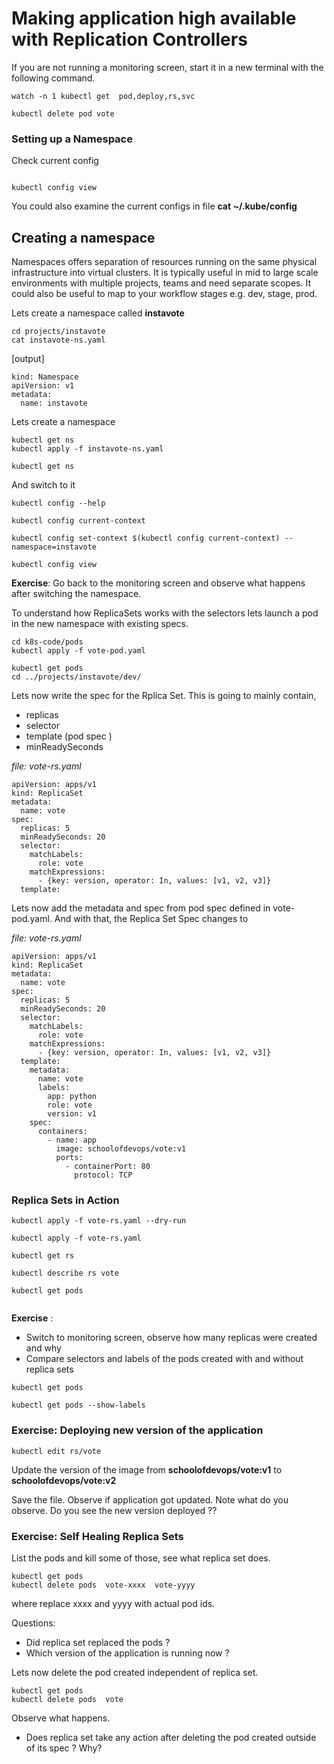
# Making application high available with Replication Controllers

If you are not running a monitoring screen, start it in a new terminal with the following command.

```
watch -n 1 kubectl get  pod,deploy,rs,svc
```


```
kubectl delete pod vote
```


### Setting up a Namespace



Check current config
```

kubectl config view
```

You could also examine the current configs in file **cat ~/.kube/config**

## Creating a namespace

Namespaces offers separation of resources running on the same physical infrastructure into virtual clusters. It is typically useful in mid to large scale environments with multiple projects, teams and need separate scopes. It could also be useful to map to your workflow stages e.g. dev, stage, prod.   

Lets create a namespace called **instavote**  



```
cd projects/instavote
cat instavote-ns.yaml
```

[output]
```
kind: Namespace
apiVersion: v1
metadata:
  name: instavote
```

Lets create a namespace

```
kubectl get ns
kubectl apply -f instavote-ns.yaml

kubectl get ns
```



And switch to it
```
kubectl config --help

kubectl config current-context

kubectl config set-context $(kubectl config current-context) --namespace=instavote

kubectl config view

```

**Exercise**: Go back to the monitoring screen and observe what happens after switching the namespace.


To understand how ReplicaSets works with the selectors  lets launch a pod in the new namespace with existing specs.

```
cd k8s-code/pods
kubectl apply -f vote-pod.yaml

kubectl get pods
cd ../projects/instavote/dev/
```

Lets now write the spec for the Rplica Set. This is going to mainly contain,

  * replicas
  * selector
  * template (pod spec )
  * minReadySeconds



*file: vote-rs.yaml*

```
apiVersion: apps/v1
kind: ReplicaSet
metadata:
  name: vote
spec:
  replicas: 5
  minReadySeconds: 20
  selector:
    matchLabels:
      role: vote
    matchExpressions:
      - {key: version, operator: In, values: [v1, v2, v3]}
  template:
```


Lets now add the metadata and spec from pod spec defined in vote-pod.yaml. And with that, the Replica Set Spec changes to

*file: vote-rs.yaml*

```
apiVersion: apps/v1
kind: ReplicaSet
metadata:
  name: vote
spec:
  replicas: 5
  minReadySeconds: 20
  selector:
    matchLabels:
      role: vote
    matchExpressions:
      - {key: version, operator: In, values: [v1, v2, v3]}
  template:
    metadata:
      name: vote
      labels:
        app: python
        role: vote
        version: v1
    spec:
      containers:
        - name: app
          image: schoolofdevops/vote:v1
          ports:
            - containerPort: 80
              protocol: TCP

```

### Replica Sets in Action


```
kubectl apply -f vote-rs.yaml --dry-run

kubectl apply -f vote-rs.yaml

kubectl get rs

kubectl describe rs vote

kubectl get pods


```

**Exercise** :  

  * Switch to monitoring screen, observe how many replicas were created  and why
  * Compare selectors and labels of the pods created with and without replica sets

```
kubectl get pods

kubectl get pods --show-labels
```

### Exercise: Deploying new version of the application


```
kubectl edit rs/vote
```

Update the version of the image from **schoolofdevops/vote:v1** to **schoolofdevops/vote:v2**

Save the file. Observe if application got updated. Note what do you observe. Do you see the new version deployed ??


### Exercise: Self Healing Replica Sets

List the pods and kill some of those, see what replica set does.

```
kubectl get pods
kubectl delete pods  vote-xxxx  vote-yyyy
```

where replace xxxx and yyyy with actual pod ids.

Questions:

  * Did replica set replaced the pods ?
  * Which version of the application is running now ?


Lets now delete the pod created independent of replica set.
```
kubectl get pods
kubectl delete pods  vote
```

Observe what happens.
  * Does replica set take any action after deleting the pod created outside of its spec ? Why?
